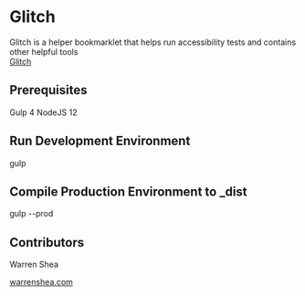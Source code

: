 # Glitch

Glitch is a helper bookmarklet that helps run accessibility tests and contains other helpful tools<br>
<a href="javascript: (function() {var _i = function(s, data_id, cb) {var sc = document.createElement('script');sc.setAttribute('data-id', data_id);sc.onload = function() {sc.onload = null;sc.onreadystatechange = null;cb.call(this);};sc.onreadystatechange = function() {if (/^(complete|loaded)$/.test(this.readyState) === true) {sc.onreadystatechange = null;sc.onload();}};sc.src = s;if (document.head) { document.head.appendChild(sc); } else { document.getElementsByTagName('head')[0].appendChild(sc); }};glitch = undefined;var bookmarklet_nodes_to_delete = document.querySelectorAll('[data-id='glitch'], [data-id='bookmarklet-css'], [data-id='html-validation']');bookmarklet_nodes_to_delete.forEach((node) => {node.remove();});_i('https://warrenshea.github.io/glitch/app.js', 'glitch', function() {});})();">Glitch</a>

## Prerequisites

Gulp 4
NodeJS 12

## Run Development Environment

gulp

## Compile Production Environment to _dist

gulp --prod

## Contributors

Warren Shea

[warrenshea.com](http://www.warrenshea.com)

